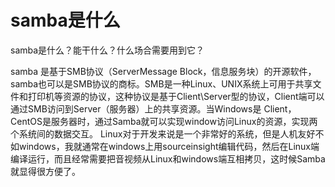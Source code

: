 # samba是什么
samba是什么？能干什么？什么场合需要用到它？

samba 是基于SMB协议（ServerMessage Block，信息服务块）的开源软件，samba也可以是SMB协议的商标。SMB是一种Linux、UNIX系统上可用于共享文件和打印机等资源的协议，这种协议是基于Client\Server型的协议，Client端可以通过SMB访问到Server（服务器）上的共享资源。当Windows是 Client，CentOS是服务器时，通过Samba就可以实现window访问Linux的资源，实现两个系统间的数据交互。
Linux对于开发来说是一个非常好的系统，但是人机友好不如windows，我就通常在windows上用sourceinsight编辑代码，然后在Linux端编译运行，而且经常需要把音视频从Linux和windows端互相拷贝，这时候Samba就显得很方便了。









